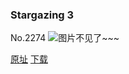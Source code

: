 ### Stargazing 3
No.2274
![图片不见了~~~](https://imgs.xkcd.com/comics/stargazing_3.png)

[原址](https://xkcd.com//2274) [下载](https://imgs.xkcd.com/comics/stargazing_3.png)

